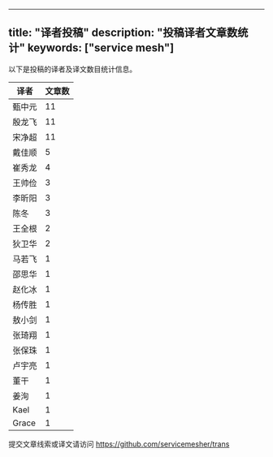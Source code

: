 
---
title: "译者投稿"
description: "投稿译者文章数统计"
keywords: ["service mesh"]
---

以下是投稿的译者及译文数目统计信息。

| 译者 | 文章数 |
| ---- | ---- |
|甄中元 | 11|
|殷龙飞 | 11|
|宋净超 | 11|
|戴佳顺 | 5|
|崔秀龙 | 4|
|王帅俭 | 3|
|李昕阳 | 3|
|陈冬 | 3|
|王全根 | 2|
|狄卫华 | 2|
|马若飞 | 1|
|邵思华 | 1|
|赵化冰 | 1|
|杨传胜 | 1|
|敖小剑 | 1|
|张琦翔 | 1|
|张保珠 | 1|
|卢宇亮 | 1|
|董干 | 1|
|姜洵 | 1|
|Kael | 1|
|Grace | 1|
提交文章线索或译文请访问 https://github.com/servicemesher/trans

